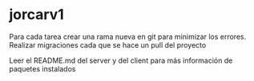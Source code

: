 # jorcarv1

Para cada tarea crear una rama nueva en git para minimizar los errores.
Realizar migraciones cada que se hace un pull del proyecto

Leer el README.md del server y del client para más información de paquetes instalados
